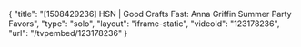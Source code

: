 {
    "title": "[1508429236] HSN | Good Crafts Fast: Anna Griffin Summer Party Favors",
    "type": "solo",
    "layout": "iframe-static",
    "videoId": "123178236",
    "url": "\/tvpembed\/123178236"
}